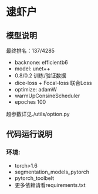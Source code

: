 # 逮虾户

## 模型说明

最终排名：137/4285

- backnone: efficientb6
- model: unet++
- 0.8/0.2 训练/验证数据
- dice-loss + Focal-loss 联合Loss
- optimize: adamW
- warmUpConsineScheduler
- epoches 100

超参数详见./utils/option.py

## 代码运行说明
### 环境:
- torch>1.6
- segmentation_models_pytorch
- pytorch_toolbelt
- 更多依赖请看requirements.txt
